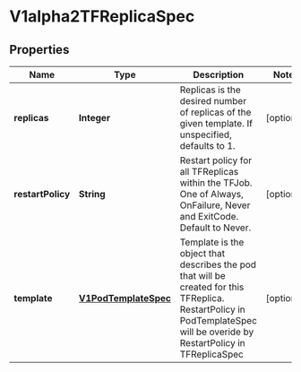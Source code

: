 
# V1alpha2TFReplicaSpec

## Properties
Name | Type | Description | Notes
------------ | ------------- | ------------- | -------------
**replicas** | **Integer** | Replicas is the desired number of replicas of the given template. If unspecified, defaults to 1. |  [optional]
**restartPolicy** | **String** | Restart policy for all TFReplicas within the TFJob. One of Always, OnFailure, Never and ExitCode. Default to Never. |  [optional]
**template** | [**V1PodTemplateSpec**](V1PodTemplateSpec.md) | Template is the object that describes the pod that will be created for this TFReplica. RestartPolicy in PodTemplateSpec will be overide by RestartPolicy in TFReplicaSpec |  [optional]



